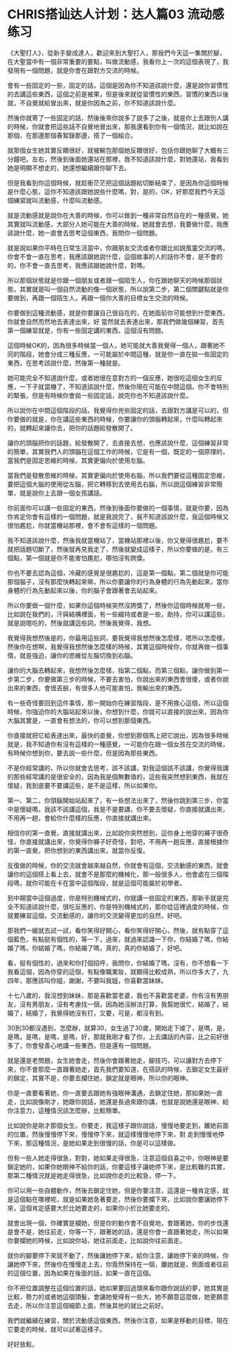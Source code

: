 # CHRIS搭讪达人计划：达人篇03 流动感练习

《大聖打人》，從新手變成達人，歡迎來到大聖打人，那我們今天這一集關於腳，在大聖當中有一個非常重要的要點，叫做流動感，我看你上一次的這個表現了，我發現有一個問題，就是你會在跟對方交流的時候。

會有一些固定的一些，固定的話，這個是因為你不知道該說什麼，還是說你習慣性的去講這些東西，這個之前是被果，但是後來就從習慣性的東西，習慣的東西以後就，不自覺就給冒出來，就是你因為之前，你不知道該說什麼。

然後你就寄了一些固定的話，然後後來你說多了說多了之後，就是你上去跟別人講的時候，你就會把這些話不自覺地冒出來，那我還看到你有一個情況，就比如說在那個，在那邊那個春絮錄那邊，搭了一個組合。

就那個女生她其實反饋很好，就被輸包那個她反饋很好，包括你跟她聊了大概有三分鐘吧，左右，然後到後面她還站在那裡，我不知道該說什麼，對她還站，我看到她是明顯不想走的，她還想繼續跟你聊下去。

但是我看到你這個時候，就趁衝茫茫把這個話題給切斷結束了，是因為你這個時候是什麼心態，這你不知道該跟她說些什麼嗎，對，是的，OK，好那麼我們今天這個練習就叫流動感，什麼叫流動感。

就是流動感就是說你在大善的時候，你可以做到一種非常自然自在的一種感覺，她其實就叫流動感，大部分人她可能在大善的時候，她就會去想，我要做什麼，我應該說什麼，她一直會去思考這個東西，我問你一個問題。

就是說如果你平時在日常生活當中，你跟朋友交流或者你跟比如說風靈交流的嗎，你會不會一直在思考，我應該跟她說什麼，這個故事的人的話你不會，是不會的的，你不會一直去思考，我應該跟她說什麼，對嗎。

所以那個狀態就是你跟一個朋友或者跟一個陌生人，你在跟她聊天的時候那個狀態，其實就是叫一個自然流動的像一個狀態，所以說第二步，第二個關鍵點就是你要做到，再跟一個陌生人，再跟一個你大善的目標女生交流的時候。

你要做到這種流動感，就是你要讓自己很自在的，在她面前你可能想到什麼東西，你就會自然而然地去表達出來，好 當然就去表達出來，那我們做幾個練習，首先第一個練習就是，你有一些固定講的東西，這個沒有問題。

這個時候OK的，因為很多時候當一個人，她可能就大善我覺得一個人，跟著她不同的階段，她會分成三種反應，一可能屬於中間這種，就是你一直在拋一些固定的東西，在思考該說什麼，然後第一種就是。

她可能完全不知道說什麼，或者她很在意對方的一個反應，她很吃這個女生的反應，一下子就當機了，不知道該說什麼，然後你現在可能在中間這個，你不會特別的緊張，但是有時候你會拋一些固定話，說完你也不知道該說什麼。

所以說你在中間這個階段的話，我覺得你兇些固定的話，去跟對方講是可以的，但你要做的就是，你在講這些東西的時候，你要讓你的頭腦轉起來，什麼叫轉起來的，就轉起來讓你去，把你的話題給發散開了。

讓你的頭腦把你的話題，給發散開了，去直接去想，也應該說什麼，這個練習非常的簡單，其實我們人的頭腦在這個工作的時候，它是有一個，既定的一個原理的，當我們是固定思維的時候，其實更偏向於使用左腦。

當我們是發散思維的時候，其實更偏向於使用右腦，所以我們要從這種固定思維，要把這個大腦的使用從左腦，把它轉移到去使用去右腦，所以說這個練習非常簡單，就是說你上去跟一個女孩講話。

你前面你可以講一些固定的東西，然後到後面你要做的一個事情，就是你要，因為你肯定你會有這樣的一個問題，就是我說完了，我不知道該說什麼，我這個時候又很怕尷尬，你就當機站那裡，會不會有這樣的一個問題。

我不知道該說什麼，然後我就當機站了，當機站那裡以後，你又覺得很尷尬，要不就把話題切斷了，然後就再見我走了，然後就變成這樣子，所以你要做的是，有三個點，第一個就是你不能害怕尷尬，哪怕沒有誇獎。

你也不要去認為這個，冷藏的感覺是很尷尬的，這是第一個點，第二個就是你可能那個腦子，沒有那麼快轉起來嘛，所以你要讓你的行為身體的行為先動起來，當你身體的行為先動起來以後，你的腦子會跟著會去站起來。

所以你要做一個什麼，如果你這個時候突然沒誇獎了，然後你這個時候就用一些，比如說在我們的，汗與結構裡面，有一些綴持或者是一些，助持，你可以講這些，就是說嗯吃的，然後就講這些詞，然後我覺得，我想。

我覺得我想然後是的，你最用這些詞，要我覺得我想然後怎麼樣，嗯所以怎麼樣，然後你在想啊，我覺得我想然後怎麼樣的時候，其實這個時候你，你就再做一個事情，就是強迫，讓你的思維從左腦切換到右腦。

讓你的大腦去轉起來，我想然後怎麼樣，指第二個點，而第三個點，讓你做到第一步第二步，你要做第三步的時候，不要去害怕，你說出來的東西會很傻，或者你說出來的東西，會很丟臉，有很多人他可能害怕，我輸出來的東西。

有一些奇怪要回到這件事情，那一開始你在練習階段，是不用擔心這個，所以這個時候，你強迫你的大腦站起來以後，你想到什麼，你就可以直接的說出來，因為你大腦其實是，一直會有想法的，你可以想到那個東西。

你直接就把它給表達出來，最快的直覺，你想到那個馬上把它說出，因為很多時候就是，我不知道你有沒有這樣的一種感覺，一可能你在跟一個女孩在交流的時候，有時候你想到你，要去說一些什麼，但是因為那些東西。

不是你經常講的，所以你就會去思考，該不該講，對我這個該不該講，你覺得我講的那些經常講的是很安全的，因為我是個無數值的，這些我突然想到東西，我就在懷疑，我到底要不要講這些，是不是這樣，所以如果你。

第一、第二，你頭腦開始站起來了，有一些想法出來了，然後你跳到第三步，你當中是懷疑嗎，我該不該講這個，我是不是要講，你不要去懷疑，你直接就講出來，不用再一趟，會給你什麼樣的反應，你直接就講出來。

相信你的第一直覺，直接就講出來，比如說你突然想到，這你身上他穿的褲子很奇怪，你直接就講出來，你覺得你褲子好奇怪，對吧，不用再一趟反應，直接根據你的第一直覺，把你想到的東西講出來，就當你反復。

反復做的時候，你的交流就會越來越自然，你就會有這個，交流動感的東西，就會讓你的這個搭上看上去，就會不是那麼的機械化，那一般很多人，他會處在三個階段嗎，就你可能在卡在當中這個階段，就是這個可能屬於初學者。

到中期當中這個過度，你是特別機械式的，你就講一些固定的東西，那新手就是完全不知道該說什麼，很吃反應的，你是特別機械式的，那你從這裡過度的時候，你就要練習這個，交流動感的，讓你的交流變得更加的自然，好吧。

那我們一緩就去試一試，看你笑得好開心，看你笑得好開心，然後，就有點穿了這個藍色，有點挺有個性的，等一下，過來，就過來認識一下你，你結婚了嗎，你結婚了嗎，你結婚了嗎，你結婚了嗎，真的，真的你結婚了，好吧。

看，挺有個性的，過來和你打個招呼，我問你，你結婚了嗎，沒有，你不想看一下我看這個，因為你穿的這個，有點像職業妝，就顯得比較成熟，所以你多大了，九四年，那應該叫你姐，謝謝，不要叫我姐，你喜歡當妹妹。

十七八歲的，我沒想到妹妹，那是喜歡當老婆，我也不喜歡當老婆，你有沒有男朋友，沒有男朋友，沒有考慮找一個，因為她沒辦法打算，我幫她很忙，結婚了，結婚了，結婚了，我覺得她沒有打，又要，可是，都沒有到。

30到30都沒遇到，怎麼辦，就算30，女生過了30歲，開始走下坡了，是嗎，是，是嗎，是嗎，是嗎，是嗎，好，那就我剛才看了你，上去講話的內容，比之前好很多了，你會發善心地講一些東西，但是還有一個問題。

就是還是老問題，女生她會走，然後你會跟著她走，腳技巧，可以讓對方去停下來，你不會那麼一直跟著她走，首先我們要知道，在搭訊的時候，去鎖定女生最好的鎖定，其實不是，你要去攔住她，鎖定就是眼神，所以你的眼神。

你是一直要看著她，你一直要去跟她有強眼神溝通，去鎖定住她，那如果她一直走，比如說像剛才，她跟你說話，她還是長過來跟你講，也就是說她還是眼神，給你注意力，這種情況該怎麼辦，比較簡單。

比如說你是剛才那個女生，你要走，我這樣子跟你說話，慢慢地要走到，離她前面的位置，然後慢慢停下來，慢慢停下來，就這樣慢慢地停下來，對 走到慢慢地停下來，那這種情況，是她如果走到很慢的話，你是可以這樣做。

但有一些人她走得很急，對對，她如果走得很急，注意這個自喜之中，你眼神是要鎖定她的，如果你她眼神不給你的話，你要這樣子讓她停下來，是比較難的其實，那第二種情況就是她走得很急，比如說你走的比較急，停一下。

你可以用一些自體動作，然後去鎖定住她，但是你要注意，這還是一種肯定感，就是這個點在哪裡呢，就是如果她急著要走，然後你要攔下來，比如說你要讓她停下來，這個肯定感要大於比她要走的，如果你小於比她要走的。

就會出現一個，你確實是攔她，但是你的動作會不自覺地，會跟著她，你的步伐還是會不是，她往前走，你等一下，跟著她的話，還是你會一直跟著她走，所以如果你要攔她的時候，比如說你站，她往前面走，比如說你往前面走。

就你的腳要停下來就不動了，然後讓她停下來，給你注意，讓她停下來的時候，你讓她停下來，然後你在慢慢走上去，你竟然保持在一個，離她就是，側面或者往前的這個位置，因為如果在後面的話，如果一直在這個。

你不把位置調整在這個位置的話，她如果要回過頭來看你跟你說話的夢，她其實是比較，勢力的或者她這個頭髮，會讓她覺得有一些大，她不願意這麼做，她更願意去走，所以你注意這個細節上面，然後其他的就比之前好。

我們就繼續在練習，關於流動感這個東西，然後你注意，如果是移動的目標，現在它要走的時候，就可以試著這樣子。

好好放鬆。